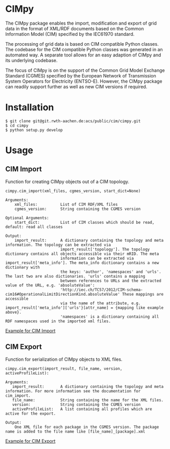 # CIMpy
The CIMpy package enables the import, modification and export of grid data in the format of XML/RDF documents based on the Common Information Model (CIM) specified by the IEC61970 standard.

The processing of grid data is based on CIM compatible Python classes. The codebase for the CIM compatible Python classes was generated in an automated way. A separate tool allows for an easy adaption of CIMpy and its underlying codebase.

The focus of CIMpy is on the support of the Common Grid Model Exchange Standard (CGMES) specified by the European Network of Transmission System Operators for Electricity (ENTSO-E). However, the CIMpy package can readily support further as well as new CIM versions if required.


# Installation
```
$ git clone git@git.rwth-aachen.de:acs/public/cim/cimpy.git
$ cd cimpy
$ python setup.py develop
```

# Usage
## CIM Import
Function for creating CIMpy objects out of a CIM topology.
```
cimpy.cim_import(xml_files, cgmes_version, start_dict=None)

Arguments:
    xml_files:          List of CIM RDF/XML files
    cgmes_version:      String containing the CGMES version

Optional Arguments:
    start_dict:         List of CIM classes which should be read, default: read all classes

Output:
    import_result:      A dictionary containing the topology and meta information. The topology can be extracted via
                        import_result['topology']. The topology dictionary contains all objects accessible via their mRID. The meta
                        information can be extracted via import_result['meta_info']. The meta_info dictionary contains a new dictionary with
                        the keys: 'author', 'namespaces' and 'urls'. The last two are also dictionaries. 'urls' contains a mapping
                        between references to URLs and the extracted value of the URL, e.g. 'absoluteValue':
                        'http://iec.ch/TC57/2012/CIM-schema-cim16#OperationalLimitDirectionKind.absoluteValue' These mappings are accessible
                        via the name of the attribute, e.g. import_result['meta_info']['urls'}[attr_name] = {mapping like example above}.
                        'namespaces' is a dictionary containing all RDF namespaces used in the imported xml files.
```

[Example for CIM Import](https://git.rwth-aachen.de/acs/public/cim/cimpy/blob/master/examples/quickstart/importCIGREMV.py)

## CIM Export
Function for serialization of CIMpy objects to XML files.
```
cimpy.cim_export(import_result, file_name, version, activeProfileList):

Arguments:
   import_result:       A dictionary containing the topology and meta information. For more information see the documentation for cim_import.
   file_name:           String containing the name for the XML files.
   version:             String containing the CGMES version
   activeProfileList:   A list containing all profiles which are active for the export.

Output:
    One XML file for each package in the CGMES version. The package name is added to the file name like [file_name]_[package].xml
```

[Example for CIM Export](https://git.rwth-aachen.de/acs/public/cim/cimpy/blob/master/examples/quickstart/exportCIGREMV.py)